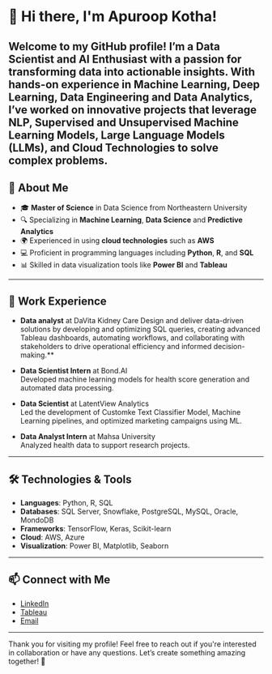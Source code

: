 # 👋 Hi there, I'm Apuroop Kotha!

Welcome to my GitHub profile! I’m a Data Scientist and AI Enthusiast with a passion for transforming data into actionable insights. With hands-on experience in Machine Learning, Deep Learning, Data Engineering and Data Analytics, I’ve worked on innovative projects that leverage NLP, Supervised and Unsupervised Machine Learning Models, Large Language Models (LLMs), and Cloud Technologies to solve complex problems.
---

## 🚀 About Me
- 🎓 **Master of Science** in Data Science from Northeastern University
- 🔍 Specializing in **Machine Learning**, **Data Science** and **Predictive Analytics**
- 🌍 Experienced in using **cloud technologies** such as **AWS**
- 💻 Proficient in programming languages including **Python**, **R**, and **SQL**
- 📊 Skilled in data visualization tools like **Power BI** and **Tableau**

---

## 💼 Work Experience
- **Data analyst** at DaVita Kidney Care
  Design and deliver data-driven solutions by developing and optimizing SQL queries, creating advanced Tableau dashboards, automating workflows, and collaborating 
  with stakeholders to drive operational efficiency and informed decision-making.**

- **Data Scientist Intern** at Bond.AI  
  Developed machine learning models for health score generation and automated data processing.

- **Data Scientist** at LatentView Analytics  
  Led the development of Customke Text Classifier Model, Machine Learning pipelines, and optimized marketing campaigns using ML.

- **Data Analyst Intern** at Mahsa University  
  Analyzed health data to support research projects.

---

## 🛠️ Technologies & Tools
- **Languages**: Python, R, SQL
- **Databases**: SQL Server, Snowflake, PostgreSQL, MySQL, Oracle, MondoDB
- **Frameworks**: TensorFlow, Keras, Scikit-learn
- **Cloud**: AWS, Azure
- **Visualization**: Power BI, Matplotlib, Seaborn

---

## 📫 Connect with Me
- [LinkedIn](https://www.linkedin.com/in/apuroop-kotha-191b12148/)
- [Tableau](https://public.tableau.com/app/profile/kotha.apuroop8386)
- [Email](apuroopkotha2@gmail.com)

---

Thank you for visiting my profile! Feel free to reach out if you're interested in collaboration or have any questions. Let’s create something amazing together! 🌟
